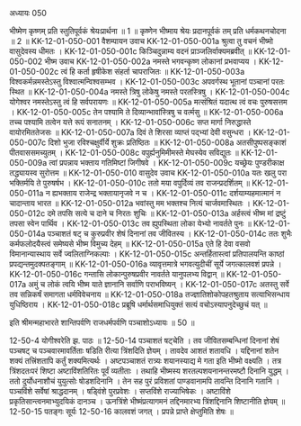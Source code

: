 अध्यायः 050

भीष्मेण कृष्णम् प्रति स्तुतिपूर्वकं श्रेयःप्रार्थना ॥ 1 ॥ कृष्णेन भीष्माय श्रेयः प्रदानपूर्वकं तम् प्रति धर्मकथनचोदना ॥ 2 ॥
KK-12-01-050-001	वैशम्पायन उवाच 
KK-12-01-050-001a	श्रुत्वा तु वचनं भीष्मो वासुदेवस्य धीमतः ।
KK-12-01-050-001c	किञ्चिदुन्नाम्य वदनं प्राञ्जलिर्वाक्यमब्रवीत् ॥
KK-12-01-050-002	भीष्म उवाच 
KK-12-01-050-002a	नमस्ते भगवन्कृष्ण लोकानां प्रभवाप्यय ।
KK-12-01-050-002c	त्वं हि कर्ता हृषीकेश संहर्ता चापराजितः ॥
KK-12-01-050-003a	विश्वकर्मन्नमस्तेऽस्तु विश्वात्मन्विश्वसम्भव ।
KK-12-01-050-003c	अपवर्गस्थ भूतानां पञ्चानां परतः स्थित ॥
KK-12-01-050-004a	नमस्ते त्रिषु लोकेषु नमस्ते परतस्त्रिषु ।
KK-12-01-050-004c	योगेश्वर नमस्तेऽस्तु त्वं हि सर्वपरायणः ॥
KK-12-01-050-005a	मत्संश्रितं यदात्थ त्वं वचः पुरुषसत्तम ।
KK-12-01-050-005c	तेन पश्यामि ते दिव्यान्भावांस्त्रिषु च वर्त्मसु ॥
KK-12-01-050-006a	तच्च पश्यामि तत्वेन यत्ते रूपं सनातनम् ।
KK-12-01-050-006c	सप्त मार्गा निरुद्धास्ते वायोरमिततेजसः ॥
KK-12-01-050-007a	दिवं ते शिरसा व्याप्तं पद्भ्यां देवी वसुन्धरा ।
KK-12-01-050-007c	दिशो भुजा रविश्चक्षुर्वीर्ये शुक्रः प्रतिष्ठितः ॥
KK-12-01-050-008a	अतसीपुष्पसङ्काशं पीतवाससमच्युतम् ।
KK-12-01-050-008c	वपुर्ह्यनुमिमीमस्ते मेघस्येव सविद्युतः ॥
KK-12-01-050-009a	त्वां प्रपन्नाय भक्ताय गतिमिष्टां जिगीषवे ।
KK-12-01-050-009c	यच्छ्रेयः पुण्डरीकाक्ष तद्ध्यायस्व सुरोत्तम ॥
KK-12-01-050-010	वासुदेव उवाच 
KK-12-01-050-010a	यतः खलु परा भक्तिर्मयि ते पुरुषर्षभ ।
KK-12-01-050-010c	ततो मया वपुर्दिव्यं तव राजन्प्रदर्शितम् ॥
KK-12-01-050-011a	न ह्यभक्ताय राजेन्द्र भक्तायानृजवे न च ।
KK-12-01-050-011c	दर्शयाम्यहमात्मानं न चादान्ताय भारत ॥
KK-12-01-050-012a	भवांस्तु मम भक्तश्च नित्यं चार्जवमास्थितः ।
KK-12-01-050-012c	दमे तपसि सत्ये च दाने च निरतः शुचिः ॥
KK-12-01-050-013a	अर्हस्त्वं भीष्म मां द्रष्टुं तपसा स्वेन पार्थिव ।
KK-12-01-050-013c	तव ह्युपस्थिता लोका येभ्यो नावर्तते पुनः ॥
KK-12-01-050-014a	पञ्चाशतं षट् च कुरुप्रवीर शेषं दिनानां तव जीवितस्य ।
KK-12-01-050-014c	ततः शुभैः कर्मफलोदयैस्त्वं समेष्यसे भीष्म विमुच्य देहम् ॥
KK-12-01-050-015a	एते हि देवा वसवो विमानान्यास्थाय सर्वे ज्वलिताग्निकल्पाः ।
KK-12-01-050-015c	अन्तर्हितास्त्वां प्रतिपालयन्ति काष्ठां प्रपद्यन्तमुदक्पतङ्गाम् ॥
KK-12-01-050-016a	व्यावृत्तमात्रे भगवत्युदीचीं सूर्ये जगत्कालवशं प्रपन्ने ।
KK-12-01-050-016c	गन्तासि लोकान्पुरुषप्रवीर नावर्तते यानुपलभ्य विद्वान् ॥
KK-12-01-050-017a	अमुं च लोकं त्वयि भीष्म याते ज्ञानानि सर्वाणि पराभविष्यन् ।
KK-12-01-050-017c	अतस्तु सर्वे तव सन्निकर्षं समागता धर्मविवेचनाय ॥
KK-12-01-050-018a	तज्ज्ञातिशोकोपहतश्रुताय सत्याभिसन्धाय युधिष्ठिराय ।
KK-12-01-050-018c	प्रब्रूषि धर्मार्थसमाधियुक्तं सत्यं वचोऽस्यापनुदेच्छुचं यत् ॥ 

इति श्रीमन्महाभारते शान्तिपर्वणि राजधर्मपर्वणि पञ्चाशोऽध्यायः ॥ 50 ॥

12-50-4 योगीश्वरेति झ. पाठः ॥ 12-50-14 पञ्चाशतं षट्चेति । तव जीवितसम्बन्धिनां दिनानां शेषं पञ्चषट् च पञ्चवारमावर्तिताः षडिति रीत्या त्रिंशदिति ज्ञेयम् । तावदेव आशतं शतावधि । यद्दिनानां शतेन शक्यं तत्त्रिंशतापि कर्तुं शक्यमित्यर्थः । अष्टपञ्चाशतं रात्र्यः शयानस्याद्य मे गता इति भीष्मो वक्ष्यति । तत्र त्रिंशदतःपरं शिष्टा अष्टाविंशतिरितः पूर्वं व्यतीताः । तथाहि भीष्मस्य शरतल्पशयनानन्तरमष्टौ दिनानि युद्धम् । ततो दुर्योधनाशौचं युयुत्सोः षोडशदिनानि । तेन सह पुरं प्रविशतां पाण्डवानामपि तावन्ति दिनानि गतानि । पञ्चविंशे सर्वेषां श्राद्धदानम् । षड्विंशे पुरप्रवेशः । सप्तविंशे राज्याभिषेकः । अष्टाविंशे प्रकृतिसान्त्वनमाभ्युदयिकं दानञ्च । ऊनत्रिंशे भीष्मंप्रत्यागमनं तद्दिनमारभ्य त्रिंशद्दिनानि शिष्टानीति ज्ञेयम् ॥ 12-50-15 पतङ्गः सूर्यः 12-50-16 कालवशं जगत् । प्रपन्ने प्राप्ते क्षेप्तुमिति शेषः ॥
